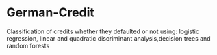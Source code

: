 # German-Credit
Classification of credits whether they defaulted or not using: logistic regression, linear and quadratic discriminant analysis,decision trees and random forests
